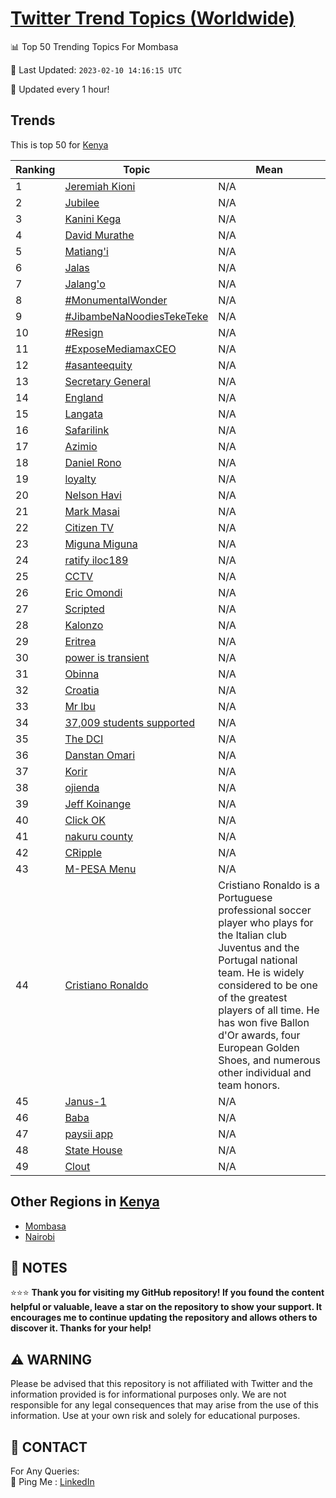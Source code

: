[Twitter Trend Topics (Worldwide)](https://github.com/ErcinDedeoglu/Twitter-Trend-Topics)
==========


📊 Top 50 Trending Topics For Mombasa

📆 Last Updated: `2023-02-10 14:16:15 UTC`

🔧 Updated every 1 hour!


## Trends

This is top 50 for [Kenya](</Kenya>)

| Ranking | Topic | Mean |
| ------- | ------------ | ------------ |
| 1 | [Jeremiah Kioni](http://twitter.com/search?q=Jeremiah+Kioni) | N/A |
| 2 | [Jubilee](http://twitter.com/search?q=Jubilee) | N/A |
| 3 | [Kanini Kega](http://twitter.com/search?q=Kanini+Kega) | N/A |
| 4 | [David Murathe](http://twitter.com/search?q=David+Murathe) | N/A |
| 5 | [Matiang'i](http://twitter.com/search?q=Matiang%27i) | N/A |
| 6 | [Jalas](http://twitter.com/search?q=Jalas) | N/A |
| 7 | [Jalang'o](http://twitter.com/search?q=Jalang%27o) | N/A |
| 8 | [#MonumentalWonder](http://twitter.com/search?q=%23MonumentalWonder) | N/A |
| 9 | [#JibambeNaNoodiesTekeTeke](http://twitter.com/search?q=%23JibambeNaNoodiesTekeTeke) | N/A |
| 10 | [#Resign](http://twitter.com/search?q=%23Resign) | N/A |
| 11 | [#ExposeMediamaxCEO](http://twitter.com/search?q=%23ExposeMediamaxCEO) | N/A |
| 12 | [#asanteequity](http://twitter.com/search?q=%23asanteequity) | N/A |
| 13 | [Secretary General](http://twitter.com/search?q=Secretary+General) | N/A |
| 14 | [England](http://twitter.com/search?q=England) | N/A |
| 15 | [Langata](http://twitter.com/search?q=Langata) | N/A |
| 16 | [Safarilink](http://twitter.com/search?q=Safarilink) | N/A |
| 17 | [Azimio](http://twitter.com/search?q=Azimio) | N/A |
| 18 | [Daniel Rono](http://twitter.com/search?q=Daniel+Rono) | N/A |
| 19 | [loyalty](http://twitter.com/search?q=loyalty) | N/A |
| 20 | [Nelson Havi](http://twitter.com/search?q=Nelson+Havi) | N/A |
| 21 | [Mark Masai](http://twitter.com/search?q=Mark+Masai) | N/A |
| 22 | [Citizen TV](http://twitter.com/search?q=Citizen+TV) | N/A |
| 23 | [Miguna Miguna](http://twitter.com/search?q=Miguna+Miguna) | N/A |
| 24 | [ratify  iloc189](http://twitter.com/search?q=ratify++iloc189) | N/A |
| 25 | [CCTV](http://twitter.com/search?q=CCTV) | N/A |
| 26 | [Eric Omondi](http://twitter.com/search?q=Eric+Omondi) | N/A |
| 27 | [Scripted](http://twitter.com/search?q=Scripted) | N/A |
| 28 | [Kalonzo](http://twitter.com/search?q=Kalonzo) | N/A |
| 29 | [Eritrea](http://twitter.com/search?q=Eritrea) | N/A |
| 30 | [power is transient](http://twitter.com/search?q=power+is+transient) | N/A |
| 31 | [Obinna](http://twitter.com/search?q=Obinna) | N/A |
| 32 | [Croatia](http://twitter.com/search?q=Croatia) | N/A |
| 33 | [Mr Ibu](http://twitter.com/search?q=Mr+Ibu) | N/A |
| 34 | [37,009 students supported](http://twitter.com/search?q=37%2c009+students+supported) | N/A |
| 35 | [The DCI](http://twitter.com/search?q=The+DCI) | N/A |
| 36 | [Danstan Omari](http://twitter.com/search?q=Danstan+Omari) | N/A |
| 37 | [Korir](http://twitter.com/search?q=Korir) | N/A |
| 38 | [ojienda](http://twitter.com/search?q=ojienda) | N/A |
| 39 | [Jeff Koinange](http://twitter.com/search?q=Jeff+Koinange) | N/A |
| 40 | [Click OK](http://twitter.com/search?q=Click+OK) | N/A |
| 41 | [nakuru county](http://twitter.com/search?q=nakuru+county) | N/A |
| 42 | [CRipple](http://twitter.com/search?q=CRipple) | N/A |
| 43 | [M-PESA Menu](http://twitter.com/search?q=M-PESA+Menu) | N/A |
| 44 | [Cristiano Ronaldo](http://twitter.com/search?q=Cristiano+Ronaldo) | Cristiano Ronaldo is a Portuguese professional soccer player who plays for the Italian club Juventus and the Portugal national team. He is widely considered to be one of the greatest players of all time. He has won five Ballon d'Or awards, four European Golden Shoes, and numerous other individual and team honors. |
| 45 | [Janus-1](http://twitter.com/search?q=Janus-1) | N/A |
| 46 | [Baba](http://twitter.com/search?q=Baba) | N/A |
| 47 | [paysii app](http://twitter.com/search?q=paysii+app) | N/A |
| 48 | [State House](http://twitter.com/search?q=State+House) | N/A |
| 49 | [Clout](http://twitter.com/search?q=Clout) | N/A |



## Other Regions in [Kenya](</Kenya>)

* [Mombasa](</Kenya/Mombasa.md>)
* [Nairobi](</Kenya/Nairobi.md>)



## 📝 NOTES

⭐⭐⭐ **Thank you for visiting my GitHub repository! If you found the content helpful or valuable, leave a star on the repository to show your support. It encourages me to continue updating the repository and allows others to discover it. Thanks for your help!**


## ⚠️ WARNING

Please be advised that this repository is not affiliated with Twitter and the information provided is for informational purposes only. We are not responsible for any legal consequences that may arise from the use of this information. Use at your own risk and solely for educational purposes.


## 📨 CONTACT

 For Any Queries:  
            🏓 Ping Me : [LinkedIn](https://www.linkedin.com/in/ercindedeoglu/)
